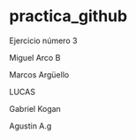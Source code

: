 ﻿# practica_github
Ejercicio número 3 

Miguel Arco B

Marcos Argüello

LUCAS

Gabriel Kogan 


Agustin A.g

